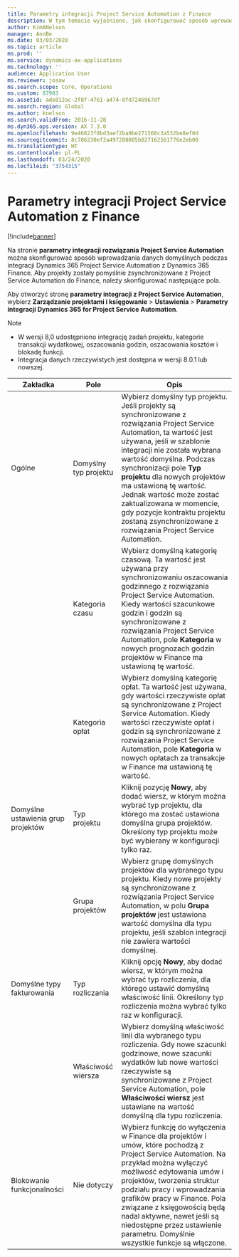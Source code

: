 ```yaml
---
title: Parametry integracji Project Service Automation z Finance
description: W tym temacie wyjaśniono, jak skonfigurować sposób wprowadzania danych domyślnych podczas integracji Microsoft Dynamics 365 for Project Service Automation z Microsoft Dynamics 365 Finance.
author: KimANelson
manager: AnnBe
ms.date: 03/03/2020
ms.topic: article
ms.prod: ''
ms.service: dynamics-ax-applications
ms.technology: ''
audience: Application User
ms.reviewer: josaw
ms.search.scope: Core, Operations
ms.custom: 87983
ms.assetid: ade812ac-2f8f-4761-a474-0fd7246967df
ms.search.region: Global
ms.author: knelson
ms.search.validFrom: 2016-11-28
ms.dyn365.ops.version: AX 7.3.0
ms.openlocfilehash: 9e46823f8bd3aef2ba9be271560c3a532be8ef0d
ms.sourcegitcommit: 8c786230ef2a497280885b827162561776e2eb00
ms.translationtype: HT
ms.contentlocale: pl-PL
ms.lasthandoff: 03/24/2020
ms.locfileid: "3754315"
---
```

# <a name="project-service-automation-integration-parameters"></a>Parametry integracji Project Service Automation z Finance

[!include[banner](../includes/banner.md)]

Na stronie **parametry integracji rozwiązania Project Service Automation** można skonfigurować sposób wprowadzania danych domyślnych podczas integracji Dynamics 365 Project Service Automation z Dynamics 365 Finance. Aby projekty zostały pomyślnie zsynchronizowane z Project Service Automation do Finance, należy skonfigurować następujące pola.

Aby otworzyć stronę **parametry integracji z Project Service Automation**, wybierz **Zarządzanie projektami i księgowanie** \> **Ustawienia** \> **Parametry integracji Dynamics 365 for Project Service Automation**. 

> [!NOTE]
> - W wersji 8,0 udostępniono integrację zadań projektu, kategorie transakcji wydatkowej, oszacowania godzin, oszacowania kosztów i blokadę funkcji.
> - Integracja danych rzeczywistych jest dostępna w wersji 8.0.1 lub nowszej.


| Zakładka                    | Pole                | Opis |
|------------------------|----------------------|-------------|
| Ogólne                | Domyślny typ projektu | Wybierz domyślny typ projektu. Jeśli projekty są synchronizowane z rozwiązania Project Service Automation, ta wartość jest używana, jeśli w szablonie integracji nie została wybrana wartość domyślna. Podczas synchronizacji pole **Typ projektu** dla nowych projektów ma ustawioną tę wartość. Jednak wartość może zostać zaktualizowana w momencie, gdy pozycje kontraktu projektu zostaną zsynchronizowane z rozwiązania Project Service Automation. |
|                        | Kategoria czasu        | Wybierz domyślną kategorię czasową. Ta wartość jest używana przy synchronizowaniu oszacowania godzinnego z rozwiązania Project Service Automation. Kiedy wartości szacunkowe godzin i godzin są synchronizowane z rozwiązania Project Service Automation, pole **Kategoria** w nowych prognozach godzin projektów w Finance ma ustawioną tę wartość. |
|                        | Kategoria opłat         | Wybierz domyślną kategorię opłat. Ta wartość jest używana, gdy wartości rzeczywiste opłat są synchronizowane z Project Service Automation. Kiedy wartości rzeczywiste opłat i godzin są synchronizowane z rozwiązania Project Service Automation, pole **Kategoria** w nowych opłatach za transakcje w Finance ma ustawioną tę wartość. |
| Domyślne ustawienia grup projektów | Typ projektu         | Kliknij pozycję **Nowy**, aby dodać wiersz, w którym można wybrać typ projektu, dla którego ma zostać ustawiona domyślna grupa projektów. Określony typ projektu może być wybierany w konfiguracji tylko raz. |
|                        | Grupa projektów        | Wybierz grupę domyślnych projektów dla wybranego typu projektu. Kiedy nowe projekty są synchronizowane z rozwiązania Project Service Automation, w polu **Grupa projektów** jest ustawiona wartość domyślna dla typu projektu, jeśli szablon integracji nie zawiera wartości domyślnej. |
| Domyślne typy fakturowania  | Typ rozliczania         | Kliknij opcję **Nowy**, aby dodać wiersz, w którym można wybrać typ rozliczenia, dla którego ustawić domyślną właściwość linii. Określony typ rozliczenia można wybrać tylko raz w konfiguracji. |
|                        | Właściwość wiersza        | Wybierz domyślną właściwość linii dla wybranego typu rozliczenia. Gdy nowe szacunki godzinowe, nowe szacunki wydatków lub nowe wartości rzeczywiste są synchronizowane z Project Service Automation, pole **Właściwości wiersz** jest ustawiane na wartość domyślną dla typu rozliczenia. |
| Blokowanie funkcjonalności  | Nie dotyczy       | Wybierz funkcję do wyłączenia w Finance dla projektów i umów, które pochodzą z Project Service Automation. Na przykład można wyłączyć możliwość edytowania umów i projektów, tworzenia struktur podziału pracy i wprowadzania grafików pracy w Finance. Pola związane z księgowością będą nadal aktywne, nawet jeśli są niedostępne przez ustawienie parametru. Domyślnie wszystkie funkcje są włączone. |
